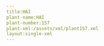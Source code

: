```yaml
---
title:HAI
plant-name:HAI
plant-number:157
plant-xml:/assets/xml/plant157.xml
layout:single-xml
---
```


